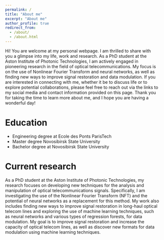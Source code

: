 ```yaml
---
permalink: /
title: "About me"
excerpt: "About me"
author_profile: true
redirect_from: 
  - /about/
  - /about.html
---
```


Hi! You are welcome at my personal webpage. 
I am thrilled to share with you a glimpse into my life, 
work and research. 
As a PhD student at the Aston Institute of Photonic Technologies, 
I am actively engaged in pioneering research in the field of optical telecommunications. 
My focus is on the use of Nonlinear Fourier Transform and neural networks, 
as well as finding new ways to improve signal restoration and data modulation. 
If you are interested in connecting with me, whether it be to discuss life or to explore potential collaborations, 
please feel free to reach out via the links to my social media and contact information provided on this page. 
Thank you for taking the time to learn more about me, and I hope you are having a wonderful day!

Education
======

* Engineering degree at Ecole des Ponts ParisTech
* Master degree Novosibirsk State University
* Bachelor degree at Novosibirsk State University

Current research
======

As a PhD student at the Aston Institute of Photonic Technologies, 
my research focuses on developing new techniques for the analysis and 
manipulation of optical telecommunications signals. 
Specifically, I am investigating the use of the Nonlinear Fourier Transform (NFT) 
and the potential of neural networks as a replacement for this method. 
My work also includes finding new ways to improve signal restoration in long-haul optical telecom 
lines and exploring the use of machine learning techniques, 
such as neural networks and various types of regression forests, 
for data modulation. 
My goal is to improve signal restoration and increase the capacity 
of optical telecom lines, as well as discover new formats for data modulation using machine learning techniques.
